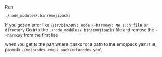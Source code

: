 Run
```
./node_modules/.bin/emojipacks
```

If you get an error like
`/usr/bin/env: node --harmony: No such file or directory`
Go into the `./node_modules/.bin/emojipacks` file and remove the `--harmony` from the first line

when you get to the part where it asks for a path to the emojipack yaml file, provide
`./metacodes_emoji_pack/metacodes.yaml`